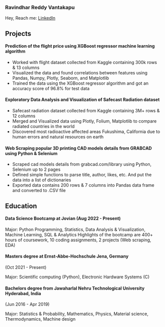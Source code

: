 ### Ravindhar Reddy Vantakapu 
Hey,
Reach me: [LinkedIn](https://www.linkedin.com/in/ravindhar-reddy-vantakapu/)

## Projects
#### Prediction of the flight price using XGBoost regressor machine learning algorithm

- Worked with flight dataset collected from Kaggle containing 300k rows & 13 columns
- Visualized the data and found correlations between features using Pandas, Numpy, Plotly, Seaborn, and Matplotlib
- Trained the data using the XGBoost regressor algorithm and got an accuracy score of 96.8% for test data


#### Exploratory Data Analysis and Visualization of Safecast Radiation dataset
- Safecast radiation dataset collected from Kaggle containing 3M+ rows & 12 columns
- Merged and Visualized data using Plotly, Folium, Matplotlib to compare radiated countries in the world
- Discovered most radioactive affected areas Fukushima, California due to human errors and natural resources on earth


#### Web Scraping popular 3D printing CAD models details from GRABCAD using Python & Selenium 
- Scraped cad models details from grabcad.com/library using Python, Selenium up to 2 pages
- Defined simple functions to parse title, author, likes, etc. And put the data into a list of dictionaries
- Exported data contains 200 rows & 7 columns into Pandas data frame and converted to .CSV file


## Education
#### Data Science Bootcamp at Jovian (Aug 2022 - Present)

Major: Python Programming, Statistics, Data Analysis & Visualization, Machine Learning, SQL & Analytics 
Highlights of the bootcamp are 400+ hours of coursework, 10 coding assignments, 2 projects (Web scraping, EDA)

#### Masters degree at Ernst-Abbe-Hochschule Jena, Germany
(Oct 2021 - Present)

Major: Scientific computing (Python), Electronic Hardware Systems (C)

#### Bachelors degree from Jawaharlal Nehru Technological University Hyderabad, India
(Jun 2016 - Apr 2019)

Major: Statistics & Probability, Mathematics, Physics, Material science, Thermodynamics, Machine design
